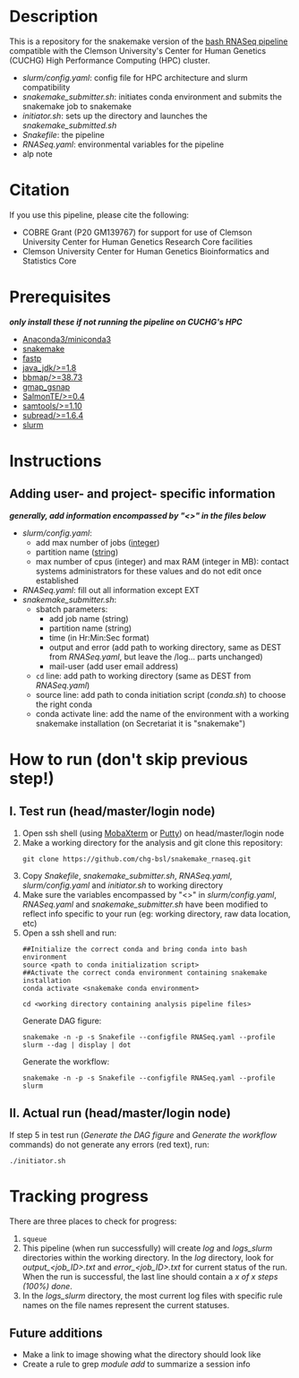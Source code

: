 # Description
This is a repository for the snakemake version of the [bash RNASeq pipeline](https://github.com/chg-bsl/bash_rnaseq) compatible with the Clemson University's Center for Human Genetics (CUCHG) High Performance Computing (HPC) cluster.

- *slurm/config.yaml*: config file for HPC architecture and slurm compatibility
- *snakemake_submitter.sh*: initiates conda environment and submits the snakemake job to snakemake
- *initiator.sh*: sets up the directory and launches the *snakemake_submitted.sh*
- *Snakefile*: the pipeline
- *RNASeq.yaml*: environmental variables for the pipeline
- alp note

# Citation
If you use this pipeline, please cite the following:

- COBRE Grant (P20 GM139767) for support for use of Clemson University Center for Human Genetics Research Core facilities
- Clemson University Center for Human Genetics Bioinformatics and Statistics Core

# Prerequisites 
***only install these if not running the pipeline on CUCHG's HPC***

- [Anaconda3/miniconda3](https://docs.anaconda.com/anaconda/install/linux/)
- [snakemake](https://snakemake.readthedocs.io/en/stable/getting_started/installation.html)
- [fastp](https://github.com/OpenGene/fastp)
- [java_jdk/>=1.8](https://www.oracle.com/java/technologies/javase/javase8-archive-downloads.html)
- [bbmap/>=38.73](https://jgi.doe.gov/data-and-tools/bbtools/)
- [gmap_gsnap](https://github.com/juliangehring/GMAP-GSNAP)
- [SalmonTE/>=0.4](https://github.com/hyunhwan-jeong/SalmonTE)
- [samtools/>=1.10](https://github.com/samtools/samtools)
- [subread/>=1.6.4](http://subread.sourceforge.net/)
- [slurm](https://slurm.schedmd.com/sbatch.html)

# Instructions
## Adding user- and project- specific information
***generally, add information encompassed by "<>" in the files below***
- *slurm/config.yaml*: 
    - add max number of jobs ([integer](https://en.wikipedia.org/wiki/Integer_(computer_science)))
    - partition name ([string](https://wlm.userweb.mwn.de/Stata/wstavart.htm))
    - max number of cpus (integer) and max RAM (integer in MB): contact systems administrators for these values and do not edit once established
- *RNASeq.yaml*: fill out all information except EXT
- *snakemake_submitter.sh*:
    - sbatch parameters: 
        - add job name (string)
        - partition name (string)
        - time (in Hr:Min:Sec format)
        - output and error (add path to working directory, same as DEST from *RNASeq.yaml*, but leave the /log... parts unchanged)
        - mail-user (add user email address)
    - ```cd``` line: add path to working directory (same as DEST from *RNASeq.yaml*)
    - source line: add path to conda initiation script (*conda.sh*) to choose the right conda
    - conda activate line: add the name of the environment with a working snakemake installation (on Secretariat it is "snakemake")

# How to run (don't skip previous step!)

## I. Test run (head/master/login node)

1. Open ssh shell (using [MobaXterm](https://mobaxterm.mobatek.net/download-home-edition.html) or [Putty](https://www.putty.org/)) on head/master/login node
2. Make a working directory for the analysis and git clone this repository:
   ```
   git clone https://github.com/chg-bsl/snakemake_rnaseq.git
   ```
3. Copy *Snakefile*, *snakemake_submitter.sh*, *RNASeq.yaml*, *slurm/config.yaml* and *initiator.sh* to working directory
4. Make sure the variables encompassed by "<>" in *slurm/config.yaml*, *RNASeq.yaml* and *snakemake_submitter.sh* have been modified to reflect info specific to your run (eg: working directory, raw data location, etc)
5. Open a ssh shell and run:
    ```
    ##Initialize the correct conda and bring conda into bash environment
    source <path to conda initialization script>
    ##Activate the correct conda environment containing snakemake installation
    conda activate <snakemake conda environment>

    cd <working directory containing analysis pipeline files>
    ```
    Generate DAG figure:
    ```
    snakemake -n -p -s Snakefile --configfile RNASeq.yaml --profile slurm --dag | display | dot
    ```
    Generate the workflow:
    ```
    snakemake -n -p -s Snakefile --configfile RNASeq.yaml --profile slurm
    ```

## II. Actual run (head/master/login node)

If step 5 in test run (*Generate the DAG figure* and *Generate the workflow* commands) do not generate any errors (red text), run:
```
./initiator.sh
```

# Tracking progress
There are three places to check for progress:
1. ```squeue```
2. This pipeline (when run successfully) will create *log* and *logs_slurm* directories within the working directory. In the *log* directory, look for *output_<job_ID>.txt* and *error_<job_ID>.txt* for current status of the run. When the run is successful, the last line should contain a *x of x steps (100%) done*.
3. In the *logs_slurm* directory, the most current log files with specific rule names on the file names represent the current statuses. 

## Future additions
- Make a link to image showing what the directory should look like
- Create a rule to grep *module add* to summarize a session info
